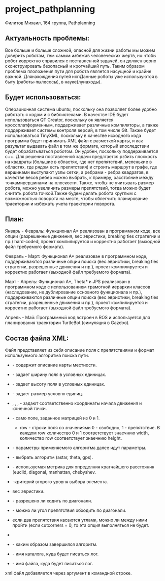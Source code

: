 # project_pathplanning
Филитов Михаил, 164 группа, Pathplanning

Актуальность проблемы:
-----------------------

Все больше и больше сложной, опасной для жизни работы мы можем доверить роботам, тем самым избежав человеческих жертв, но чтобы робот корректно справился с поставленной задачей, он должен верно сконструировать безопасный и кротчайший путь. Таким образом проблема плоложения пути для робота является насущной и крайне важной. Длянахождения путей испДанные роботы уже используются в быту (работы-пылесосы), в науке(лунаходы).

Будет использоваться:
---------------------

Операционная система ubuntu, поскольку она позволяет более удобно работать с кодом и с библиотеками.
В качестве IDE будет использоваться QT Creator, поскольку он является кроссплатформенным, поддерживает различные компиляторы, а также поддерживает системы контроля версий, в том числе Git.
Также будет использоваться TinyXML, поскольку в качестве исходного кода программа будет принимать XML файл с разметкой карты, и как разультат выдавать файл в том же формате, который впоследствии будет обрабатываться роботом. Он удобен, поскольку поддерживается с++.
Для решения поставленной задачи предлгается рзбить плоскость на квадраты (большие в областях, где нет препятствий, меленькие в областях, где рядом есть препятствия) и строить маршрут в  графе, где вершинами выступают узлы сетки, а ребрами - ребра квадратов, в качестве весов ребер можно выбрать, к примеру, расстояние между точкамивершинами на плоскости. Также, чтобы не учитывать размер робота, можно увеличить размеры препятствий, тогда можно будет считать робота точкой.Также будем делать робота круглым с возможностью поворота на месте, чтобы облегчить планирование траектории и избежать учета траектории поворота.


План:
------

Январь - Февраль: Функционал A* реализован в программном коде, все опции (разрешенные движения, вес эвристики, breaking ties стратегии и пр.) hard-coded, проект компилируется и корректно работает (выходной файл требуемого формата).

Февраль - Март:  Функционал A* реализован в программном коде, поддерживаются различные опции поиска (вес эвристики, breaking ties стратегии, разрешенные движения и пр.), проект компилируется и корректно работает (выходной файл требуемого формата).

Март - Апрель: Функционал A*, Theta* и JPS реализован в программном коде с использованием грамотной иерархии классов (наследование, не дублирование основного функционала и пр.), поддерживаются различные опции поиска (вес эвристики, breaking ties стратегии, разрешенные движения и пр.), проект компилируется и корректно работает (выходной файл требуемого формата).

Апрель - Май:  Программный код встроен в ROS и используется для планирования траектории TurtleBot (симуляция в Gazebo).

Состав файла XML:
------------------
Файл представляет из себя описание поля с препятствиями и формат используемого алгоритма поиска пути.

+ <map> - содержит описание карты местности.

 + <width> - задает ширину поля в условных единицах.

 + <height> - задает высоту поля в условных единицах.
 + <cellsize> - задает размер условнх единиц.
 + <startx>, <starty>, <finishx>, <finishy> - задают соответственно координаты начала движения и конечной точки.
 + <grid> - само поле, заданное матрицей из 0 и 1.
    + row - строки поля со значениями 0 - свободно, 1 - препятствие. В каждом row количество 0 и 1 соответствует знаечнию width, количество row соответствует знаечнию height.

+ <algorithm> - параметры применяемого алгоритма далее идут параметры.
 + <searchtype> - выбрать алгоритм (astar, theta, gps).
 + <metrictype> - используемая метрика для определния кратчайшего расстояния (euclid, diagonal, manhattan, chebyshev.
 + <breakingties> -критерий второго уровня выбора элемента.
 + <hweight> вес эвристики.
 + <allowdiagonal> - разрешено ли ходить по диагонали.
 + <cutcorners> - можно ли угол препятствия обходить по диагонали.
 + <allowsqueeze> если два препятствия касаются углами, можно ли между ними пройти (если cutcorners = 0, то эта опция выполняться не будет.
+ <options>
 + <loglevel> - каким образом завершился алгоритм.
 + <logpath> - имя каталога, куда будет писаться лог.
 + <logfilename> - имя файла, куда будет писаться лог.

xml файл добавляется через аргумент в командной строке.



